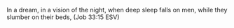  In a dream, in a vision of the night,
  when deep sleep falls on men,
   while they slumber on their beds,
   (Job 33:15 ESV)
